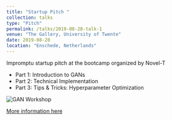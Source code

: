 ```yaml
---
title: "Startup Pitch "
collection: talks
type: "Pitch"
permalink: /talks/2019-08-28-talk-1
venue: "The Gallery, University of Twente"
date: 2019-08-28
location: "Enschede, Netherlands"
---
```

Impromptu startup pitch at the bootcamp organized by Novel-T 

- Part 1: Introduction to GANs
- Part 2: Technical Implementation
- Part 3: Tips & Tricks: Hyperparameter Optimization

![GAN Workshop](https://alisher-ai.github.io/files/talk-1.png)


[More information here](https://novelt.com/nl/events/start-bootcamp-2/)

